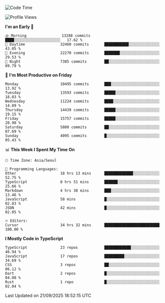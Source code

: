 <!--START_SECTION:waka-->
![Code Time](http://img.shields.io/badge/Code%20Time-8%2C305%20hrs%2025%20mins-blue)

![Profile Views](http://img.shields.io/badge/Profile%20Views-0-blue)

**I'm an Early 🐤** 

```text
🌞 Morning                13288 commits       ████░░░░░░░░░░░░░░░░░░░░░   17.62 % 
🌆 Daytime                32460 commits       ███████████░░░░░░░░░░░░░░   43.05 % 
🌃 Evening                22270 commits       ███████░░░░░░░░░░░░░░░░░░   29.53 % 
🌙 Night                  7385 commits        ██░░░░░░░░░░░░░░░░░░░░░░░   09.79 % 
```
📅 **I'm Most Productive on Friday** 

```text
Monday                   10495 commits       ███░░░░░░░░░░░░░░░░░░░░░░   13.92 % 
Tuesday                  13593 commits       █████░░░░░░░░░░░░░░░░░░░░   18.03 % 
Wednesday                11224 commits       ████░░░░░░░░░░░░░░░░░░░░░   14.89 % 
Thursday                 14439 commits       █████░░░░░░░░░░░░░░░░░░░░   19.15 % 
Friday                   15757 commits       █████░░░░░░░░░░░░░░░░░░░░   20.90 % 
Saturday                 5800 commits        ██░░░░░░░░░░░░░░░░░░░░░░░   07.69 % 
Sunday                   4095 commits        █░░░░░░░░░░░░░░░░░░░░░░░░   05.43 % 
```


📊 **This Week I Spent My Time On** 

```text
🕑︎ Time Zone: Asia/Seoul

💬 Programming Languages: 
Other                    18 hrs 13 mins      █████████████░░░░░░░░░░░░   52.75 % 
TypeScript               8 hrs 51 mins       ██████░░░░░░░░░░░░░░░░░░░   25.66 % 
Markdown                 4 hrs 38 mins       ███░░░░░░░░░░░░░░░░░░░░░░   13.46 % 
JavaScript               58 mins             █░░░░░░░░░░░░░░░░░░░░░░░░   02.83 % 
JSON                     42 mins             █░░░░░░░░░░░░░░░░░░░░░░░░   02.05 % 

🔥 Editors: 
Cursor                   34 hrs 32 mins      █████████████████████████   100.00 % 
```

**I Mostly Code in TypeScript** 

```text
TypeScript               23 repos            ████████████░░░░░░░░░░░░░   46.94 % 
JavaScript               17 repos            █████████░░░░░░░░░░░░░░░░   34.69 % 
CSS                      3 repos             ██░░░░░░░░░░░░░░░░░░░░░░░   06.12 % 
Dart                     2 repos             █░░░░░░░░░░░░░░░░░░░░░░░░   04.08 % 
Rust                     1 repo              █░░░░░░░░░░░░░░░░░░░░░░░░   02.04 % 
```




 Last Updated on 21/09/2025 18:52:15 UTC
<!--END_SECTION:waka-->
